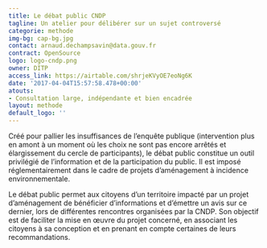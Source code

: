 ```yaml
---
title: Le débat public CNDP
tagline: Un atelier pour délibérer sur un sujet controversé
categorie: methode
img-bg: cap-bg.jpg
contact: arnaud.dechampsavin@data.gouv.fr
contract: OpenSource
logo: logo-cndp.png
owner: DITP
access_link: https://airtable.com/shrjeKVyOE7eoNg6K
date: '2017-04-04T15:57:58.478+00:00'
atouts:
- Consultation large, indépendante et bien encadrée
layout: methode
default_logo: ''
---
```


Créé pour pallier les insuffisances de l’enquête publique (intervention plus en amont à un moment où les choix ne sont pas encore arrêtés et élargissement du cercle de participants), le débat public constitue un outil privilégié de l’information et de la participation du public. Il est imposé réglementairement dans le cadre de projets d’aménagement à incidence environnementale.

Le débat public permet aux citoyens d’un territoire impacté par un projet d’aménagement de bénéficier d’informations et d’émettre un avis sur ce dernier, lors de différentes rencontres organisées par la CNDP. Son objectif est de faciliter la mise en œuvre du projet concerné, en associant les citoyens à sa conception et en prenant en compte certaines de leurs recommandations.
